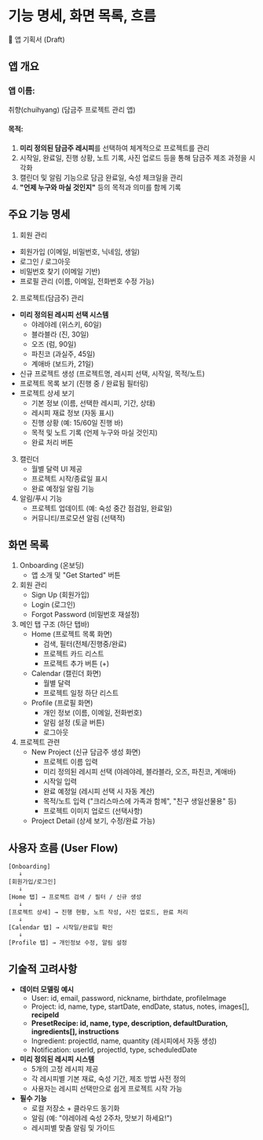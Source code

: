 # 기능 명세, 화면 목록, 흐름

📱 앱 기획서 (Draft)
## 앱 개요

### 앱 이름: 
취향(chuihyang) (담금주 프로젝트 관리 앱)
#### 목적:
1. **미리 정의된 담금주 레시피**를 선택하여 체계적으로 프로젝트를 관리
2. 시작일, 완료일, 진행 상황, 노트 기록, 사진 업로드 등을 통해 담금주 제조 과정을 시각화
3. 캘린더 및 알림 기능으로 담금 완료일, 숙성 체크일을 관리
4. **"언제 누구와 마실 것인지"** 등의 목적과 의미를 함께 기록


## 주요 기능 명세

1. 회원 관리
  - 회원가입 (이메일, 비밀번호, 닉네임, 생일)
  - 로그인 / 로그아웃
  - 비밀번호 찾기 (이메일 기반)
  - 프로필 관리 (이름, 이메일, 전화번호 수정 가능)
2. 프로젝트(담금주) 관리
  - **미리 정의된 레시피 선택 시스템**
     - 야레야레 (위스키, 60일)
     - 블라블라 (진, 30일) 
     - 오즈 (럼, 90일)
     - 파친코 (과실주, 45일)
     - 계애바 (보드카, 21일)
  - 신규 프로젝트 생성 (프로젝트명, 레시피 선택, 시작일, 목적/노트)
  - 프로젝트 목록 보기 (진행 중 / 완료됨 필터링)
  - 프로젝트 상세 보기
     - 기본 정보 (이름, 선택한 레시피, 기간, 상태)
     - 레시피 재료 정보 (자동 표시)
     - 진행 상황 (예: 15/60일 진행 바)
     - 목적 및 노트 기록 (언제 누구와 마실 것인지)
     - 완료 처리 버튼
3. 캘린더
   - 월별 달력 UI 제공
   - 프로젝트 시작/종료일 표시
   - 완료 예정일 알림 기능
4. 알림/푸시 기능
   - 프로젝트 업데이트 (예: 숙성 중간 점검일, 완료일)
   - 커뮤니티/프로모션 알림 (선택적)

## 화면 목록
1. Onboarding (온보딩)
   - 앱 소개 및 "Get Started" 버튼
2. 회원 관리
   - Sign Up (회원가입)
   - Login (로그인)
   - Forgot Password (비밀번호 재설정)
3. 메인 탭 구조 (하단 탭바)
   - Home (프로젝트 목록 화면)
      - 검색, 필터(전체/진행중/완료)
      - 프로젝트 카드 리스트
      - 프로젝트 추가 버튼 (+)
   - Calendar (캘린더 화면)
      - 월별 달력
      - 프로젝트 일정 하단 리스트
   - Profile (프로필 화면)
      - 개인 정보 (이름, 이메일, 전화번호)
      - 알림 설정 (토글 버튼)
      - 로그아웃
4. 프로젝트 관련
   - New Project (신규 담금주 생성 화면)
      - 프로젝트 이름 입력
      - 미리 정의된 레시피 선택 (야레야레, 블라블라, 오즈, 파친코, 계애바)
      - 시작일 입력
      - 완료 예정일 (레시피 선택 시 자동 계산)
      - 목적/노트 입력 ("크리스마스에 가족과 함께", "친구 생일선물용" 등)
      - 프로젝트 이미지 업로드 (선택사항)
   - Project Detail (상세 보기, 수정/완료 가능)


## 사용자 흐름 (User Flow)
```
[Onboarding] 
   ↓
[회원가입/로그인] 
   ↓
[Home 탭] → 프로젝트 검색 / 필터 / 신규 생성
   ↓
[프로젝트 상세] → 진행 현황, 노트 작성, 사진 업로드, 완료 처리
   ↓
[Calendar 탭] → 시작일/완료일 확인
   ↓
[Profile 탭] → 개인정보 수정, 알림 설정
```

## 기술적 고려사항
- **데이터 모델링 예시**
   - User: id, email, password, nickname, birthdate, profileImage
   - Project: id, name, type, startDate, endDate, status, notes, images[], **recipeId**
   - **PresetRecipe: id, name, type, description, defaultDuration, ingredients[], instructions**
   - Ingredient: projectId, name, quantity (레시피에서 자동 생성)
   - Notification: userId, projectId, type, scheduledDate
- **미리 정의된 레시피 시스템**
   - 5개의 고정 레시피 제공
   - 각 레시피별 기본 재료, 숙성 기간, 제조 방법 사전 정의
   - 사용자는 레시피 선택만으로 쉽게 프로젝트 시작 가능
- **필수 기능**
   - 로컬 저장소 + 클라우드 동기화
   - 알림 (예: "야레야레 숙성 2주차, 맛보기 하세요!")
   - 레시피별 맞춤 알림 및 가이드
